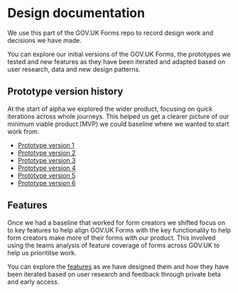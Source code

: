 # Design documentation

We use this part of the GOV.UK Forms repo to record design work and decisions we have made.  

You can explore our initial versions of the GOV.UK Forms, the prototypes we tested and new features as they have been iterated and adapted based on user research, data and new design patterns.  

## Prototype version history

At the start of alpha we explored the wider product, focusing on quick iterations across whole journeys. This helped us get a clearer picture of our minimum viable product (MVP) we could baseline where we wanted to start work from.  

* [Prototype version 1](prototype-version-1)
* [Prototype version 2](prototype-version-2)
* [Prototype version 3](prototype-version-3)
* [Prototype version 4](prototype-version-4)
* [Prototype version 5](prototype-version-5)
* [Prototype version 6](prototype-version-6)

## Features

Once we had a baseline that worked for form creators we shifted focus on to key features to help align GOV.UK Forms with the key functionality to help form creators make more of their forms with our product. This involved using the teams analysis of feature coverage of forms across GOV.UK to help us priorititse work. 

You can explore the [features](features) as we have designed them and how they have been iterated based on user research and feedback through private beta and early access. 
